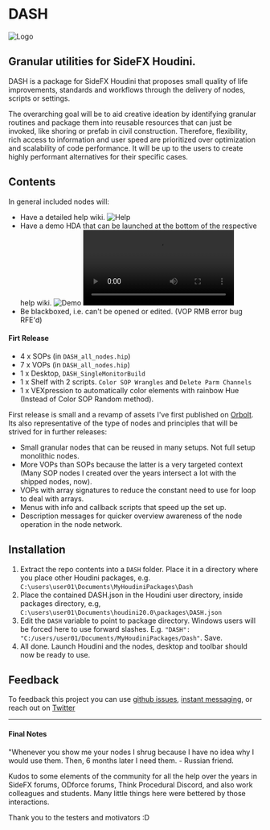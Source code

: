 # DASH
![Logo](https://i.imgur.com/TF40m1F.png)
## Granular utilities for SideFX Houdini.

DASH is a package for SideFX Houdini that proposes small quality of life improvements, standards and workflows through the delivery of nodes, scripts or settings.

The overarching goal will be to aid creative ideation by identifying granular routines and package them into reusable resources that can just be invoked, like shoring or prefab in civil construction. Therefore, flexibility, rich access to information and user speed are prioritized over optimization and scalability of code performance. It will be up to the users to create highly performant alternatives for their specific cases.

## Contents

In general included nodes will:
- Have a detailed help wiki.
![Help](https://i.imgur.com/RQcBVbB.png)
- Have a demo HDA that can be launched at the bottom of the respective help wiki.
![Demo](https://i.imgur.com/yePt5ai.png)
<video src="https://github.com/probiner/DASH/assets/1182548/6fb5d5e3-f8dd-439a-8cd5-6d8f8b2c9f97" autoplay="true"/><br/>
- Be blackboxed, i.e. can't be opened or edited. (VOP RMB error bug RFE'd)

#### Firt Release

- 4 x SOPs (in `DASH_all_nodes.hip`)
- 7 x VOPs (in `DASH_all_nodes.hip`)
- 1 x Desktop, `DASH_SingleMonitorBuild`
- 1 x Shelf with 2 scripts. `Color SOP Wrangles` and `Delete Parm Channels`
- 1 x VEXpression to automatically color elements with rainbow Hue (Instead of Color SOP Random method).

First release is small and a revamp of assets I've first published on [Orbolt](https://www.orbolt.com/user/113870942). Its also representative of the type of nodes and principles that will be strived for in further releases:
- Small granular nodes that can be reused in many setups. Not full setup monolithic nodes.
- More VOPs than SOPs because the latter is a very targeted context (Many SOP nodes I created over the years intersect a lot with the shipped nodes, now).
- VOPs with array signatures to reduce the constant need to use for loop to deal with arrays.
- Menus with info and callback scripts that speed up the set up.
- Description messages for quicker overview awareness of the node operation in the node network.

## Installation
1) Extract the repo contents into a `DASH` folder. Place it in a directory where you place other Houdini packages, e.g. `C:\users\user01\Documents\MyHoudiniPackages\Dash`
2) Place the contained DASH.json in the Houdini user directory, inside packages directory, e.g, `C:\users\user01\Documents\houdini20.0\packages\DASH.json`
3) Edit the `DASH` variable to point to package directory. Windows users will be forced here to use forward slashes. E.g. `"DASH": "C:/users/user01/Documents/MyHoudiniPackages/Dash"`. Save.
4) All done. Launch Houdini and the nodes, desktop and toolbar should now be ready to use.

## Feedback
To feedback this project you can use [github issues](https://github.com/probiner/DASH/issues), [instant messaging](https://discord.gg/URutVd4us7), or reach out on [Twitter](https://twitter.com/probiner)

---
#### Final Notes
"Whenever you show me your nodes I shrug because I have no idea why I would use them. Then, 6 months later I need them. - Russian friend.

Kudos to some elements of the community for all the help over the years in SideFX forums, ODforce forums, Think Procedural Discord, and also work colleagues and students. Many little things here were bettered by those interactions.

Thank you to the testers and motivators :D

